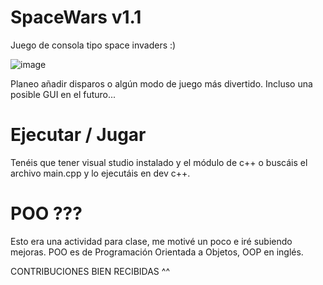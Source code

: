# SpaceWars v1.1
Juego de consola tipo space invaders :)

![image](https://github.com/joananeas/spacewars/assets/73956344/1958f806-0e94-4452-80c7-41790a57b0e8)

Planeo añadir disparos o algún modo de juego más divertido. Incluso una posible GUI en el futuro...

# Ejecutar / Jugar
Tenéis que tener visual studio instalado y el módulo de c++ o buscáis el archivo main.cpp y lo ejecutáis en dev c++.

# POO ???
Esto era una actividad para clase, me motivé un poco e iré subiendo mejoras.
POO es de Programación Orientada a Objetos, OOP en inglés.

CONTRIBUCIONES BIEN RECIBIDAS ^^
